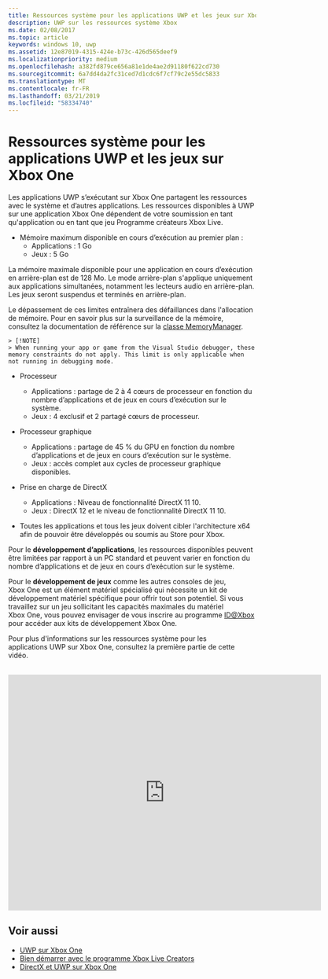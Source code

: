 ```yaml
---
title: Ressources système pour les applications UWP et les jeux sur Xbox One
description: UWP sur les ressources système Xbox
ms.date: 02/08/2017
ms.topic: article
keywords: windows 10, uwp
ms.assetid: 12e87019-4315-424e-b73c-426d565deef9
ms.localizationpriority: medium
ms.openlocfilehash: a382fd879ce656a81e1de4ae2d91180f622cd730
ms.sourcegitcommit: 6a7dd4da2fc31ced7d1cdc6f7cf79c2e55dc5833
ms.translationtype: MT
ms.contentlocale: fr-FR
ms.lasthandoff: 03/21/2019
ms.locfileid: "58334740"
---
```

# <a name="system-resources-for-uwp-apps-and-games-on-xbox-one"></a>Ressources système pour les applications UWP et les jeux sur Xbox One

Les applications UWP s’exécutant sur Xbox One partagent les ressources avec le système et d’autres applications. Les ressources disponibles à UWP sur une application Xbox One dépendent de votre soumission en tant qu'application ou en tant que jeu Programme créateurs Xbox Live.

* Mémoire maximum disponible en cours d’exécution au premier plan :
    * Applications : 1 Go
    * Jeux : 5 Go

La mémoire maximale disponible pour une application en cours d’exécution en arrière-plan est de 128 Mo. Le mode arrière-plan s'applique uniquement aux applications simultanées, notamment les lecteurs audio en arrière-plan.  Les jeux seront suspendus et terminés en arrière-plan.

Le dépassement de ces limites entraînera des défaillances dans l'allocation de mémoire. Pour en savoir plus sur la surveillance de la mémoire, consultez la documentation de référence sur la [classe MemoryManager](https://msdn.microsoft.com/library/windows/apps/windows.system.memorymanager.aspx).
    
    > [!NOTE]
    > When running your app or game from the Visual Studio debugger, these memory constraints do not apply. This limit is only applicable when not running in debugging mode.

* Processeur
    * Applications : partage de 2 à 4 cœurs de processeur en fonction du nombre d’applications et de jeux en cours d’exécution sur le système.
    * Jeux : 4 exclusif et 2 partagé cœurs de processeur.

* Processeur graphique
    * Applications : partage de 45 % du GPU en fonction du nombre d’applications et de jeux en cours d’exécution sur le système.
    * Jeux : accès complet aux cycles de processeur graphique disponibles.

* Prise en charge de DirectX
    * Applications : Niveau de fonctionnalité DirectX 11 10.
    * Jeux : DirectX 12 et le niveau de fonctionnalité DirectX 11 10.

* Toutes les applications et tous les jeux doivent cibler l'architecture x64 afin de pouvoir être développés ou soumis au Store pour Xbox.  

Pour le **développement d’applications**, les ressources disponibles peuvent être limitées par rapport à un PC standard et peuvent varier en fonction du nombre d’applications et de jeux en cours d’exécution sur le système.

Pour le **développement de jeux** comme les autres consoles de jeu, Xbox One est un élément matériel spécialisé qui nécessite un kit de développement matériel spécifique pour offrir tout son potentiel. Si vous travaillez sur un jeu sollicitant les capacités maximales du matériel Xbox One, vous pouvez envisager de vous inscrire au programme [ID@Xbox](https://www.xbox.com/Developers/id) pour accéder aux kits de développement Xbox One.


Pour plus d'informations sur les ressources système pour les applications UWP sur Xbox One, consultez la première partie de cette vidéo.
</br>
</br>
<iframe src="https://mva.microsoft.com/en-US/training-courses-embed/developing-xbox-one-applications-16860/Video-What-s-Unique--vk0fOPf9C_2006218965" width="636" height="480" allowFullScreen frameBorder="0"></iframe>

## <a name="see-also"></a>Voir aussi
- [UWP sur Xbox One](index.md)
- [Bien démarrer avec le programme Xbox Live Creators](https://docs.microsoft.com/gaming/xbox-live/get-started-with-creators/creators-program)
- [DirectX et UWP sur Xbox One](https://blogs.msdn.microsoft.com/chuckw/2017/12/15/directx-and-uwp-on-xbox-one/)

